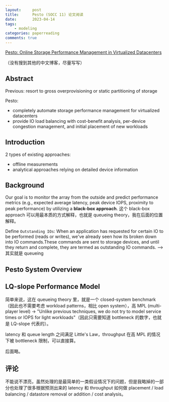 ```yaml
---
layout:     post
title:      Pesto (SOCC 11) 论文阅读
date:       2023-04-14
tags:
    - modeling
categories: paperreading
comments: true
---
```


[Pesto: Online Storage Performance Management in Virtualized Datacenters](https://www.waldspurger.org/carl/papers/pesto-socc11.pdf)

（没有搜到其他的中文博客，尽量写写）

## Abstract

Previous: resort to gross overprovisioning or static partitioning of storage

Pesto:

- completely automate storage performance management for virtualized datacenters
- provide IO load balancing with cost-benefit analysis, per-device congestion management, and initial placement of new workloads

## Introduction

2 types of existing approaches:

- offline measurements
- analytical approaches relying on detailed device information

## Background

Our goal is to monitor the array from the outside and predict performance metrics (e.g., expected average latency, peak device IOPS, proximity to peak performance) by utilizing a **black-box approach**. 这个 black-box approach 可以用最本质的方式解释，也就是 queueing theory，我在后面的位置解释。

Define `Outstanding IOs`: When an application has requested for certain IO to be performed (reads or writes), we've already seen how its broken down into IO commands.These commands are sent to storage devices, and until they return and complete, they are termed as outstanding IO commands. --> 其实就是 queueing

## Pesto System Overview

## LQ-slope Performance Model

简单来说，这在 queueing theory 里，就是一个 closed-system benchmark（因此也不需要考虑 workload patterns，相比 open system），高 MPL (multi-player level) -> "Unlike previous techniques, we do not try to model service times or IOPS for light workloads"（因此只需要知道 bottleneck 的数字，也就是 LQ-slope 代表的）。

latency 和 queue length 之间满足 Little's Law，throughput 在高 MPL 的情况下被 bottleneck 限制，可以直接算。

后面略。

## 评论

不能说不漂亮，虽然处理的是最简单的一类假设情况下的问题，但是我略掉的一部分也处理了很多根据预测出来的 latency 和 throughput 如何做 placement / load balancing / datastore removal or addition / cost analysis。